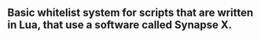 ## Basic whitelist system for scripts that are written in Lua, that use a software called Synapse X.

